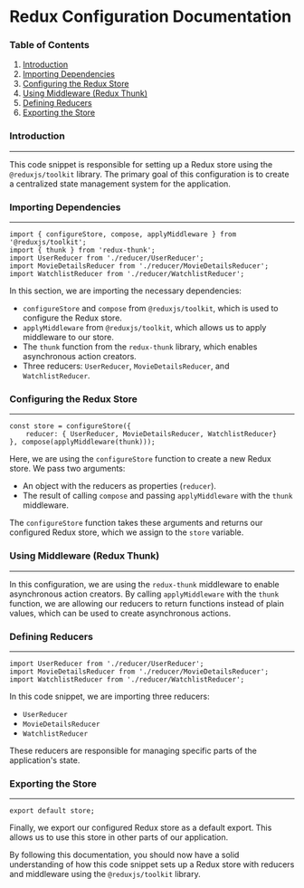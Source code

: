 **Redux Configuration Documentation**
=====================================

### Table of Contents

1. [Introduction](#introduction)
2. [Importing Dependencies](#importing-dependencies)
3. [Configuring the Redux Store](#configuring-the-redux-store)
4. [Using Middleware (Redux Thunk)](#using-middleware-redux-thunk)
5. [Defining Reducers](#defining-reducers)
6. [Exporting the Store](#exporting-the-store)

### Introduction
----------------

This code snippet is responsible for setting up a Redux store using the `@reduxjs/toolkit` library. The primary goal of this configuration is to create a centralized state management system for the application.

### Importing Dependencies
-------------------------

```
import { configureStore, compose, applyMiddleware } from '@reduxjs/toolkit';
import { thunk } from 'redux-thunk';
import UserReducer from './reducer/UserReducer';
import MovieDetailsReducer from './reducer/MovieDetailsReducer';
import WatchlistReducer from './reducer/WatchlistReducer';
```

In this section, we are importing the necessary dependencies:

* `configureStore` and `compose` from `@reduxjs/toolkit`, which is used to configure the Redux store.
* `applyMiddleware` from `@reduxjs/toolkit`, which allows us to apply middleware to our store.
* The `thunk` function from the `redux-thunk` library, which enables asynchronous action creators.
* Three reducers: `UserReducer`, `MovieDetailsReducer`, and `WatchlistReducer`.

### Configuring the Redux Store
------------------------------

```
const store = configureStore({
    reducer: { UserReducer, MovieDetailsReducer, WatchlistReducer} 
}, compose(applyMiddleware(thunk)));
```

Here, we are using the `configureStore` function to create a new Redux store. We pass two arguments:

* An object with the reducers as properties (`reducer`).
* The result of calling `compose` and passing `applyMiddleware` with the `thunk` middleware.

The `configureStore` function takes these arguments and returns our configured Redux store, which we assign to the `store` variable.

### Using Middleware (Redux Thunk)
-----------------------------------

In this configuration, we are using the `redux-thunk` middleware to enable asynchronous action creators. By calling `applyMiddleware` with the `thunk` function, we are allowing our reducers to return functions instead of plain values, which can be used to create asynchronous actions.

### Defining Reducers
-------------------

```
import UserReducer from './reducer/UserReducer';
import MovieDetailsReducer from './reducer/MovieDetailsReducer';
import WatchlistReducer from './reducer/WatchlistReducer';
```

In this code snippet, we are importing three reducers:

* `UserReducer`
* `MovieDetailsReducer`
* `WatchlistReducer`

These reducers are responsible for managing specific parts of the application's state.

### Exporting the Store
----------------------

```
export default store;
```

Finally, we export our configured Redux store as a default export. This allows us to use this store in other parts of our application.

By following this documentation, you should now have a solid understanding of how this code snippet sets up a Redux store with reducers and middleware using the `@reduxjs/toolkit` library.